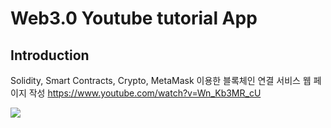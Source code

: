 # Web3.0 Youtube tutorial App

## Introduction

Solidity, Smart Contracts, Crypto, MetaMask 이용한 블록체인 연결 서비스 웹 페이지 작성
https://www.youtube.com/watch?v=Wn_Kb3MR_cU

<img src="https://user-images.githubusercontent.com/25405849/229144242-e8cd541f-f91f-4ff5-b2c6-56d1aa4b590e.png" />
